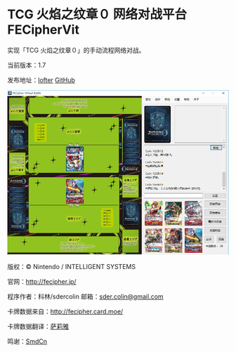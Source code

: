 TCG 火焰之纹章０ 网络对战平台 FECipherVit
=======

实现「TCG 火焰之纹章０」的手动流程网络对战。


当前版本：1.7

发布地址：[lofter](http://fecipher.lofter.com/post/1d409908_812d27f) [GitHub](https://github.com/sdercolin/FECipherVit)

![](preview.png)

版权：© Nintendo / INTELLIGENT SYSTEMS

官网：http://fecipher.jp/

程序作者：科林/sdercolin   邮箱：sder.colin@gmail.com

卡牌数据来自：http://fecipher.card.moe/

卡牌数据翻译：[萨莉雅](http://weibo.com/tcgfe)

鸣谢：[SmdCn](http://blog.smdcn.net/)

